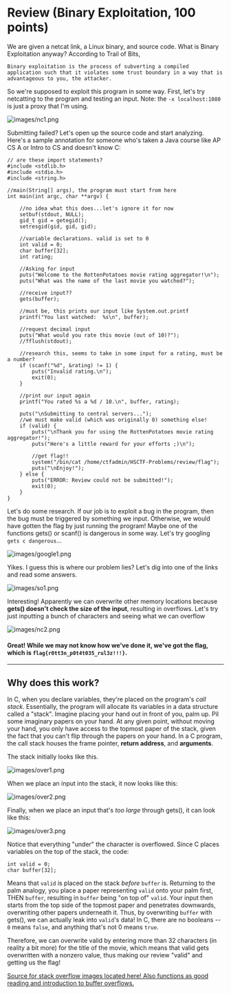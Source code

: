 # Review (Binary Exploitation, 100 points)

We are given a netcat link, a Linux binary, and source code. What is Binary Exploitation anyway? According to Trail of Bits, 
```
Binary exploitation is the process of subverting a compiled application such that it violates some trust boundary in a way that is advantageous to you, the attacker.
```

So we're supposed to exploit this program in some way. First, let's try netcatting to the program and testing an input. Note: the `-x localhost:1080` is just a proxy that I'm using.

![images/nc1.png](images/nc1.png)

Submitting failed? Let's open up the source code and start analyzing. Here's a sample annotation for someone who's taken a Java course like AP CS A or Intro to CS and doesn't know C:

```
// are these import statements?
#include <stdlib.h>
#include <stdio.h>
#include <string.h>

//main(String[] args), the program must start from here
int main(int argc, char **argv) {

	//no idea what this does...let's ignore it for now
	setbuf(stdout, NULL);
	gid_t gid = getegid();
	setresgid(gid, gid, gid);

	//variable declarations. valid is set to 0
	int valid = 0;
	char buffer[32];
	int rating;

	//Asking for input
	puts("Welcome to the RottenPotatoes movie rating aggregator!\n");
	puts("What was the name of the last movie you watched?");
	
    //receive input??
    gets(buffer);
    
    //must be, this prints our input like System.out.printf
	printf("You last watched:  %s\n", buffer);
    
    //request decimal input
	puts("What would you rate this movie (out of 10)?");
	//fflush(stdout);
    
    //research this, seems to take in some input for a rating, must be a number?
	if (scanf("%d", &rating) != 1) {
		puts("Invalid rating.\n");
		exit(0);
	}
    
    //print our input again
	printf("You rated %s a %d / 10.\n", buffer, rating);
	
    puts("\nSubmitting to central servers...");
	//we must make valid (which was originally 0) something else!
    if (valid) {
		puts("\nThank you for using the RottenPotatoes movie rating aggregator!");
		puts("Here's a little reward for your efforts ;)\n");
        
        //get flag!!
		system("/bin/cat /home/ctfadmin/HSCTF-Problems/review/flag");
		puts("\nEnjoy!");
	} else {
		puts("ERROR: Review could not be submitted!");
		exit(0);
	}
}

```




Let's do some research. If our job is to exploit a bug in the program, then the bug must be triggered by something we input. Otherwise, we would have gotten the flag by just running the program! Maybe one of the functions gets() or scanf() is dangerous in some way. Let's try googling `gets c dangerous`...

![images/google1.png](images/google1.png)

Yikes. I guess this is where our problem lies? Let's dig into one of the links and read some answers.

![images/so1.png](images/so1.png)

Interesting! Apparently we can overwrite other memory locations because **gets() doesn't check the size of the input**, resulting in overflows. Let's try just inputting a bunch of characters and seeing what we can overflow

![images/nc2.png](images/nc2.png)

#### Great! While we may not know how we've done it, we've got the flag, which is `flag{r0tt3n_p0t4t035_rul3z!!!}`.

-----

## Why does this work?


In C, when you declare variables, they're placed on the program's *call stack*. Essentially, the program will allocate its variables in a data structure called a "stack". Imagine placing your hand out in front of you, palm up. Pil some imaginary papers on your hand. At any given point, without moving your hand, you only have access to the topmost paper of the stack, given the fact that you can't flip through the papers on your hand. In a C program, the call stack houses the frame pointer, **return address**, and **arguments**.

The stack initially looks like this.

![images/over1.png](images/over1.png)

When we place an input into the stack, it now looks like this:

![images/over2.png](images/over2.png)

Finally, when we place an input that's *too large* through gets(), it can look like this:

![images/over3.png](images/over3.png)

Notice that everything "under" the character is overflowed. Since C places variables on the top of the stack, the code:

```
int valid = 0;
char buffer[32];
```

Means that `valid` is placed on the stack *before* `buffer` is. Returning to the palm analogy, you place a paper representing `valid` onto your palm first, THEN `buffer`, resulting in `buffer` being "on top of" `valid`. Your input then starts from the top side of the topmost paper and penetrates downwards, overwriting other papers underneath it. Thus, by overwriting `buffer` with gets(), we can actually leak into `valid`'s data! In C, there are no booleans -- `0` means `false`, and anything that's not 0 means `true`. 

Therefore, we can overwrite valid by entering more than 32 characters (in reality a bit more) for the title of the movie, which means that valid gets overwritten with a nonzero value, thus making our review "valid" and getting us the flag!

[Source for stack overflow images located here! Also functions as good reading and introduction to buffer overflows.](https://en.wikipedia.org/wiki/Stack_buffer_overflow)